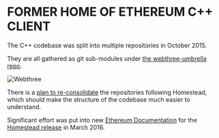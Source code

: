 # FORMER HOME OF ETHEREUM C++ CLIENT

The C++ codebase was split into multiple repositories in October 2015.

They are all gathered as git sub-modules under
[the webthree-umbrella repo](https://github.com/ethereum/webthree-umbrella/).

![Webthree](http://doublethinkco.github.io/webthree-umbrella-cross/images/dependency_graph.svg)

There is a [plan to re-consolidate](https://github.com/ethereum/webthree-umbrella/issues/251)
the repositories following Homestead, which should make the structure of the codebase much
easier to understand.

Significant effort was put into new
[Ethereum Documentation](http://docs.ethereum.org/en/latest/ethereum-clients/cpp-ethereum/)
for the [Homestead release](https://blog.ethereum.org/2016/02/29/homestead-release/)
in March 2016.
